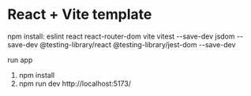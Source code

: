 # React + Vite template
npm install: eslint react react-router-dom vite vitest --save-dev jsdom --save-dev @testing-library/react @testing-library/jest-dom --save-dev

run app
1) npm install
2) npm run dev http://localhost:5173/

